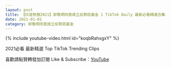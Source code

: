 ```yaml
---
layout: post
title: 【抖音熱搜2021】郭敬明同意成立反剽窃基金 1 TikTok Daily 最新必看精選合集2021 01 01
date: 2021-01-01
category: 郭敬明同意成立反剽窃基金
---
```


{% include youtube-video.html id="koqbRahxgxY" %}

2021必看 最新精選 Top TikTok Trending Clips

喜歡請點贊轉發加訂閱 Like & Subscribe：[YouTube](https://www.youtube.com/channel/UCAoR7VcanIPd04uEq_GIylA/videos)

